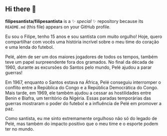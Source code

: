 ## Hi there 👋


**filipesantista/filipesantista** is a ✨ _special_ ✨ repository because its `README.md` (this file) appears on your GitHub profile.

Eu sou o Filipe, tenho 15 anos e sou santista com muito orgulho! Hoje, quero compartilhar com vocês uma história incrível sobre o meu time do coração e uma lenda do futebol.

Pelé, além de ser um dos maiores jogadores de todos os tempos, também teve um papel surpreendente fora dos gramados. No final da década de 1960, durante as excursões do Santos pelo mundo, Pelé ajudou a parar guerras!

Em 1967, enquanto o Santos estava na África, Pelé conseguiu interromper o conflito entre a República do Congo e a República Democrática do Congo. Mais tarde, em 1969, ele também ajudou a cessar as hostilidades entre Benin e Biafra, um território da Nigéria. Essas paradas temporárias das guerras mostraram o poder do futebol e a influência de Pelé em promover a paz.

Como santista, eu me sinto extremamente orgulhoso não só do legado de Pelé, mas também do impacto positivo que o meu time e o esporte podem ter no mundo.

